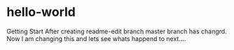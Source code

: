 # hello-world
Getting Start
After creating readme-edit branch master branch has changrd.
Now I am changing this and lets see whats happend to next....
